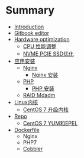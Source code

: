 # Summary

* [Introduction](README.md)
* [Gitbook editor](gitbook-editor-use.md)
* [Hardware optimization](hardware-optimization.md)
  * [CPU 性能调整](hardware-optimization/cpu-performance.md)
  * [NVME PCIE SSD优化](hardware-optimization/nvme-ssd-tuning.md)
* [应用安装](software-installation.md)
  * [Nginx](software-installation/nginx.md)
    * [Nginx 安装](software-installation/nginx/nginx-install.md)
  * [PHP](software-installation/php.md)
    * [PHP 安装](software-installation/php/php-install.md)
  * [RAID Mdadm](raid-mdadm.md)
* [Linux内核](kernel.md)
  * [CentOS 7 升级内核](kernel/centos-7-upgrade-kernel.md)
* [Repo](repo.md)
  * [CentOS 7 YUM和EPEL](repo/aliyun-mirrors.md)
* [Dockerfile](dockerfile.md)
  * Nginx
  * PHP7
  * [Cobbler](dockerfile/cobbler.md)

